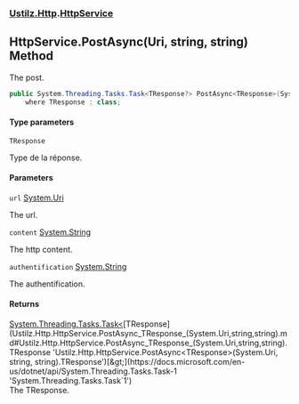 ### [Ustilz.Http](Ustilz.Http.md 'Ustilz.Http').[HttpService](Ustilz.Http.HttpService.md 'Ustilz.Http.HttpService')

## HttpService.PostAsync<TResponse>(Uri, string, string) Method

The post.

```csharp
public System.Threading.Tasks.Task<TResponse?> PostAsync<TResponse>(System.Uri url, string content, string? authentification)
    where TResponse : class;
```
#### Type parameters

<a name='Ustilz.Http.HttpService.PostAsync_TResponse_(System.Uri,string,string).TResponse'></a>

`TResponse`

Type de la réponse.
#### Parameters

<a name='Ustilz.Http.HttpService.PostAsync_TResponse_(System.Uri,string,string).url'></a>

`url` [System.Uri](https://docs.microsoft.com/en-us/dotnet/api/System.Uri 'System.Uri')

The url.

<a name='Ustilz.Http.HttpService.PostAsync_TResponse_(System.Uri,string,string).content'></a>

`content` [System.String](https://docs.microsoft.com/en-us/dotnet/api/System.String 'System.String')

The http content.

<a name='Ustilz.Http.HttpService.PostAsync_TResponse_(System.Uri,string,string).authentification'></a>

`authentification` [System.String](https://docs.microsoft.com/en-us/dotnet/api/System.String 'System.String')

The authentification.

#### Returns
[System.Threading.Tasks.Task&lt;](https://docs.microsoft.com/en-us/dotnet/api/System.Threading.Tasks.Task-1 'System.Threading.Tasks.Task`1')[TResponse](Ustilz.Http.HttpService.PostAsync_TResponse_(System.Uri,string,string).md#Ustilz.Http.HttpService.PostAsync_TResponse_(System.Uri,string,string).TResponse 'Ustilz.Http.HttpService.PostAsync<TResponse>(System.Uri, string, string).TResponse')[&gt;](https://docs.microsoft.com/en-us/dotnet/api/System.Threading.Tasks.Task-1 'System.Threading.Tasks.Task`1')  
The TResponse.